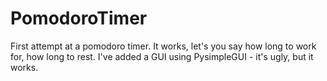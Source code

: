 # PomodoroTimer
First attempt at a pomodoro timer.
It works, let's you say how long to work for, how long to rest.
I've added a GUI using PysimpleGUI - it's ugly, but it works. 
